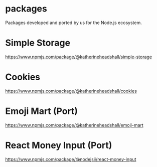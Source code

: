 # packages
Packages developed and ported by us for the Node.js ecosystem.

# Simple Storage
https://www.npmjs.com/package/@katherineheadshall/simple-storage

# Cookies
https://www.npmjs.com/package/@katherineheadshall/cookies

# Emoji Mart (Port)
https://www.npmjs.com/package/@katherineheadshall/emoji-mart

# React Money Input (Port)
https://www.npmjs.com/package/@nodejsii/react-money-input
